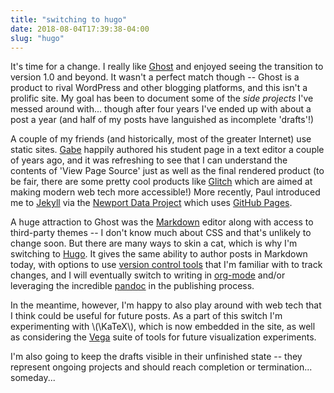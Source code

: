 ```yaml
---
title: "switching to hugo"
date: 2018-08-04T17:39:38-04:00
slug: "hugo"
---
```


It's time for a change. I really like [Ghost](https://ghost.org/) and
enjoyed seeing the transition to version 1.0 and beyond. It wasn't a
perfect match though -- Ghost is a product to rival WordPress and
other blogging platforms, and this isn't a prolific site. My goal has
been to document some of the _side projects_ I've messed around
with... though after four years I've ended up with about a post a year
(and half of my posts have languished as incomplete 'drafts'!)

A couple of my friends (and historically, most of the greater
Internet) use static
sites. [Gabe](http://students.cs.uri.edu/~gdepace/) happily authored
his student page in a text editor a couple of years ago, and it was
refreshing to see that I can understand the contents of 'View Page
Source' just as well as the final rendered product (to be fair, there
are some pretty cool products like [Glitch](https://glitch.com) which
are aimed at making modern web tech more accessible!) More recently,
Paul introduced me to [Jekyll](https://jekyllrb.com/) via the [Newport
Data Project](http://newportdataproject.org/) which uses [GitHub
Pages](https://pages.github.com/).

A huge attraction to Ghost was the
[Markdown](https://daringfireball.net/projects/markdown/) editor along
with access to third-party themes -- I don't know much about CSS and
that's unlikely to change soon. But there are many ways to skin a cat,
which is why I'm switching to [Hugo](http://gohugo.io/). It gives the
same ability to author posts in Markdown today, with options to use
[version control tools](https://git-scm.com/) that I'm familiar with
to track changes, and I will eventually switch to writing in
[org-mode](http://orgmode.org/) and/or leveraging the incredible
[pandoc](http://pandoc.org/) in the publishing process.

In the meantime, however, I'm happy to also play around with web tech
that I think could be useful for future posts. As a part of this
switch I'm experimenting with \\(\KaTeX\\), which is now embedded in
the site, as well as considering the [Vega](http://vega.github.io/)
suite of tools for future visualization experiments.

I'm also going to keep the drafts visible in their unfinished state --
they represent ongoing projects and should reach completion or
termination... someday...
